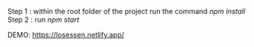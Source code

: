 Step 1 : within the root folder of the project run the command *npm install* <br>
Step 2 : run *npm start*

DEMO: https://losessen.netlify.app/

